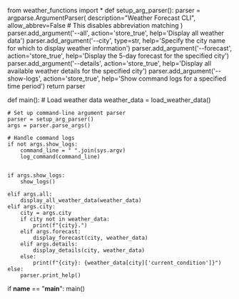 from weather_functions import *
def setup_arg_parser():
    parser = argparse.ArgumentParser(
        description="Weather Forecast CLI", 
        allow_abbrev=False  # This disables abbreviation matching
    )
    parser.add_argument('--all', action='store_true', help='Display all weather data')
    parser.add_argument('--city', type=str, help='Specify the city name for which to display weather information')
    parser.add_argument('--forecast', action='store_true', help='Display the 5-day forecast for the specified city')
    parser.add_argument('--details', action='store_true', help='Display all available weather details for the specified city')
    parser.add_argument('--show-logs', action='store_true', help='Show command logs for a specified time period')
    return parser


def main():
    # Load weather data
    weather_data = load_weather_data()
    
    # Set up command-line argument parser
    parser = setup_arg_parser()
    args = parser.parse_args()

    # Handle command logs
    if not args.show_logs:
        command_line = " ".join(sys.argv)
        log_command(command_line)
  

    if args.show_logs:
        show_logs()

    elif args.all:
        display_all_weather_data(weather_data)
    elif args.city:
        city = args.city
        if city not in weather_data:
            print(f"{city}.")
        elif args.forecast:
            display_forecast(city, weather_data)
        elif args.details:
            display_details(city, weather_data)
        else:
            print(f"{city}: {weather_data[city]['current_condition']}")
    else:
        parser.print_help()

if __name__ == "__main__":
    main()

